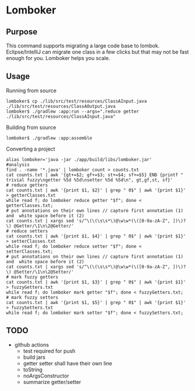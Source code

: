 # Lomboker

## Purpose

This command supports migrating a large code base to lombok. 
Eclipse/IntelliJ can migrate one class in a few clicks but that may not be fast enough for you.
Lomboker helps you scale.

## Usage

Running from source
```
lomboker$ cp ./lib/src/test/resources/ClassAInput.java ./lib/src/test/resources/ClassAOutput.java
lomboker$ ./gradlew :app:run --args=".reduce getter ./lib/src/test/resources/ClassAInput.java"
```
Building from source
```
lomboker$ ./gradlew :app:assemble
```
Converting a project
```
alias lomboker='java -jar ./app/build/libs/lomboker.jar'
#analysis
find . -name '*.java' | lomboker count > counts.txt
cat counts.txt | awk '{gt+=$2; gf+=$3; st+=$4; sf+=$5} END {printf "     trivial fuzzy\ngetter %5d %5d\nsetter %5d %5d\n", gt,gf,st, sf}'
# reduce getters
cat counts.txt | awk '{print $1, $2}' | grep " 0$" | awk '{print $1}' > getterClasses.txt
while read f; do lomboker reduce getter "$f"; done < getterClasses.txt;
# put annotations on their own lines // capture first annotation (1) and  white space before it (2)
cat counts.txt | xargs sed 's/^\(\(\s\s*\)@\w\w*(\([0-9a-zA-Z", ])\)?\) @Getter/\1\n\2@Getter/'
# reduce setters
cat counts.txt | awk '{print $1, $4}' | grep " 0$" | awk '{print $1}' > setterClasses.txt
while read f; do lomboker reduce setter "$f"; done < setterClasses.txt;
# put annotations on their own lines // capture first annotation (1) and  white space before it (2)
cat counts.txt | xargs sed 's/^\(\(\s\s*\)@\w\w*(\([0-9a-zA-Z", ])\)?\) @Setter/\1\n\2@Setter/'
# mark fuzzy getters
cat counts.txt | awk '{print $1, $3}' | grep " 0$" | awk '{print $1}' > fuzzyGetters.txt
while read f; do lomboker mark getter "$f"; done < fuzzyGetters.txt;
# mark fuzzy setters
cat counts.txt | awk '{print $1, $5}' | grep " 0$" | awk '{print $1}' > fuzzySetters.txt
while read f; do lomboker mark setter "$f"; done < fuzzySetters.txt;
```


## TODO
- github actions
   - test required for push
   - build jars
   - getter setter shall have their own line 
   - toString
   - noArgsConstructor
   - summarize getter/setter
